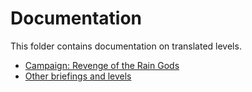# Documentation

This folder contains documentation on translated levels.

- [Campaign: Revenge of the Rain Gods](./campaign.md)
- [Other briefings and levels](./other.md)
